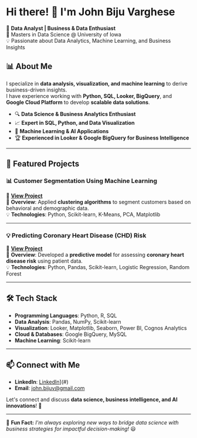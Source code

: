 # Hi there! 👋 I'm John Biju Varghese  

🚀 **Data Analyst | Business & Data Enthusiast**  
📍 Masters in Data Science @ University of Iowa  
💡 Passionate about Data Analytics, Machine Learning, and Business Insights  

## 📊 About Me
I specialize in **data analysis, visualization, and machine learning** to derive business-driven insights.  
I have experience working with **Python, SQL, Looker, BigQuery**, and **Google Cloud Platform** to develop **scalable data solutions**.

- 🔍 **Data Science & Business Analytics Enthusiast**  
- 📈 **Expert in SQL, Python, and Data Visualization**  
- 🤖 **Machine Learning & AI Applications**  
- 🏆 **Experienced in Looker & Google BigQuery for Business Intelligence**  

---

## 🚀 Featured Projects

### **📊 Customer Segmentation Using Machine Learning**
🔗 **[View Project](https://github.com/johnnie19/Codes-CustomerSegmentation)**  
📌 **Overview**: Applied **clustering algorithms** to segment customers based on behavioral and demographic data.  
💡 **Technologies**: Python, Scikit-learn, K-Means, PCA, Matplotlib  

---

### **💡 Predicting Coronary Heart Disease (CHD) Risk**
🔗 **[View Project](https://github.com/johnnie19/CHD-Prediction-Analysis)**  
📌 **Overview**: Developed a **predictive model** for assessing **coronary heart disease risk** using patient data.  
💡 **Technologies**: Python, Pandas, Scikit-learn, Logistic Regression, Random Forest  

---

## 🛠️ Tech Stack
- **Programming Languages**: Python, R, SQL  
- **Data Analysis**: Pandas, NumPy, Scikit-learn  
- **Visualization**: Looker, Matplotlib, Seaborn, Power BI, Cognos Analytics
- **Cloud & Databases**: Google BigQuery, MySQL  
- **Machine Learning**: Scikit-learn 

---

## 📫 Connect with Me
- **LinkedIn**: [LinkedIn](https://www.linkedin.com/in/john-biju-varghese-014835230/)](#)  
- **Email**: [john.bijuv@gmail.com](john.bijuv@gmail.com)  

Let's connect and discuss **data science, business intelligence, and AI innovations**! 🚀

---

🎯 **Fun Fact:** *I'm always exploring new ways to bridge data science with business strategies for impactful decision-making!* 😃
